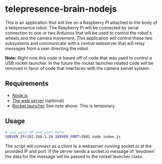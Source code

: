 # telepresence-brain-nodejs

This is an application that will live on a Raspberry Pi attached to the body of
a telepresence robot. The Raspberry Pi will be connected by serial connection
to one or two Arduinos that will be used to control the robot's wheels and the
camera movement. This application will control these two subsystems and
communicate with a central webserver that will relay messages from a user
directing the robot.

**Note:** Right now this code is based off of code that was used to control a
USB rocket launcher. In the future the rocket launcher related code will be
removed in favor of code that interfaces with the camera swivel system.

## Requirements

- [Node.js](https://nodejs.org/)
- [The web server](https://github.com/berkshirestech/telepresence-webserver)
  (optional)
- [Rocket launcher](http://dreamcheeky.com/thunder-missile-launcher) See note
  above. This is temporary.

## Usage

``` bash
# use your IP and port here
SERVER_IP=192.168.1.24 SERVER_PORT=3001 node index.js
```

The script will connect as a client to a webserver running socket.io at the
provided IP and port. If the server sends a socket.io message of 'keydown' the
data for the message will be passed to the rocket launcher class.
